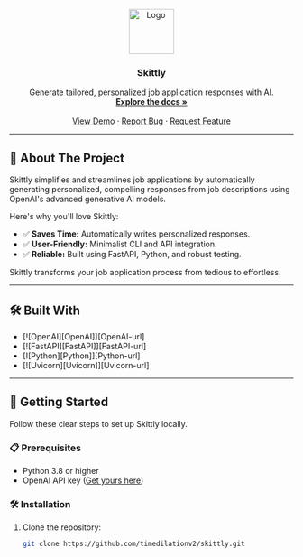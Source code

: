 <!-- PROJECT LOGO -->
<br />
<div align="center">
  <a href="https://github.com/timedilationv2/skittly">
    <img src="https://img.icons8.com/external-smashingstocks-mixed-smashing-stocks/150/external-chatbot-customer-services-smashingstocks-mixed-smashing-stocks.png" alt="Logo" width="80" height="80">
  </a>

<h3 align="center">Skittly</h3>

  <p align="center">
    Generate tailored, personalized job application responses with AI.
    <br />
    <a href="https://github.com/timedilationv2/skittly"><strong>Explore the docs »</strong></a>
    <br />
    <br />
    <a href="https://github.com/timedilationv2/skittly">View Demo</a>
    ·
    <a href="https://github.com/timedilationv2/skittly/issues">Report Bug</a>
    ·
    <a href="https://github.com/timedilationv2/skittly/issues">Request Feature</a>
  </p>
</div>

---

<!-- ABOUT THE PROJECT -->

## 📝 About The Project

Skittly simplifies and streamlines job applications by automatically generating personalized, compelling responses from job descriptions using OpenAI's advanced generative AI models.

Here's why you'll love Skittly:

- ✅ **Saves Time:** Automatically writes personalized responses.
- ✅ **User-Friendly:** Minimalist CLI and API integration.
- ✅ **Reliable:** Built using FastAPI, Python, and robust testing.

Skittly transforms your job application process from tedious to effortless.

---

## 🛠 Built With

- [![OpenAI][OpenAI]][OpenAI-url]
- [![FastAPI][FastAPI]][FastAPI-url]
- [![Python][Python]][Python-url]
- [![Uvicorn][Uvicorn]][Uvicorn-url]

---

<!-- GETTING STARTED -->

## 🚀 Getting Started

Follow these clear steps to set up Skittly locally.

### 📋 Prerequisites

- Python 3.8 or higher
- OpenAI API key ([Get yours here](https://platform.openai.com/api-keys))

### 🛠 Installation

1. Clone the repository:
   ```sh
   git clone https://github.com/timedilationv2/skittly.git
